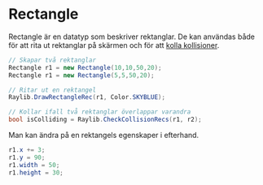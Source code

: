 # Rectangle

Rectangle är en datatyp som beskriver rektanglar. De kan användas både för att rita ut rektanglar på skärmen och för att [kolla kollisioner](kollisioner.md).

```csharp
// Skapar två rektanglar
Rectangle r1 = new Rectangle(10,10,50,20);
Rectangle r1 = new Rectangle(5,5,50,20);

// Ritar ut en rektangel
Raylib.DrawRectangleRec(r1, Color.SKYBLUE);

// Kollar ifall två rektanglar överlappar varandra
bool isColliding = Raylib.CheckCollisionRecs(r1, r2);
```

Man kan ändra på en rektangels egenskaper i efterhand.

```csharp
r1.x += 3;
r1.y = 90;
r1.width = 50;
r1.height = 30;
```



